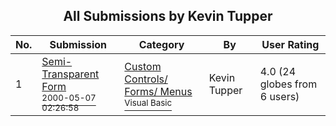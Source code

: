 ﻿<div align="center">

## All Submissions by Kevin Tupper

</div>

No.  | Submission | Category | By   | User Rating
---- | ---------- | -------- | ---- | -----------
1 | [Semi\-Transparent Form<br /><sup>2000-05-07 02:26:58</sup>](https://github.com/Planet-Source-Code/kevin-tupper-semi-transparent-form__1-7924) | [Custom Controls/ Forms/  Menus<br /><sup>Visual Basic</sup>](../ByCategory/custom-controls-forms-menus__1-4.md) | Kevin Tupper | 4.0 (24 globes from 6 users)
